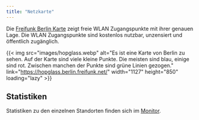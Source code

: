 ```yaml
---
title: "Netzkarte"
---
```


Die [Freifunk Berlin Karte](https://hopglass.berlin.freifunk.net/) zeigt freie WLAN Zugangspunkte mit ihrer genauen Lage. Die WLAN Zugangspunkte sind kostenlos nutzbar, unzensiert und öffentlich zugänglich.

{{< img src="images/hopglass.webp" alt="Es ist eine Karte von Berlin zu sehen. Auf der Karte sind viele kleine Punkte. Die meisten sind blau, einige sind rot. Zwischen manchen der Punkte sind grüne Linien gezogen." link="https://hopglass.berlin.freifunk.net/" width="1127" height="850" loading="lazy" >}}

## Statistiken

Statistiken zu den einzelnen Standorten finden sich im [Monitor](https://monitor.berlin.freifunk.net/cgp/).
